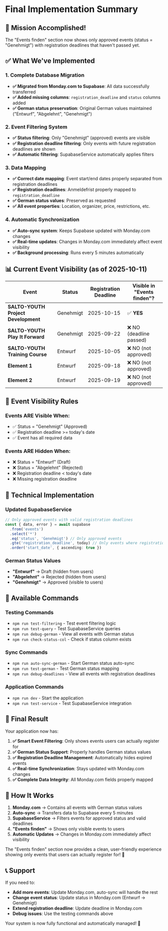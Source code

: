 # Final Implementation Summary

## 🎉 **Mission Accomplished!**

The "Events finden" section now shows only approved events (status = "Genehmigt") with registration deadlines that haven't passed yet.

## ✅ **What We've Implemented**

### **1. Complete Database Migration**
- **✅ Migrated from Monday.com to Supabase**: All data successfully transferred
- **✅ Added missing columns**: `registration_deadline` and `status` columns added
- **✅ German status preservation**: Original German values maintained ("Entwurf", "Abgelehnt", "Genehmigt")

### **2. Event Filtering System**
- **✅ Status filtering**: Only "Genehmigt" (approved) events are visible
- **✅ Registration deadline filtering**: Only events with future registration deadlines are shown
- **✅ Automatic filtering**: SupabaseService automatically applies filters

### **3. Data Mapping**
- **✅ Correct date mapping**: Event start/end dates properly separated from registration deadlines
- **✅ Registration deadlines**: Anmeldefrist properly mapped to `registration_deadline`
- **✅ German status values**: Preserved as requested
- **✅ All event properties**: Location, organizer, price, restrictions, etc.

### **4. Automatic Synchronization**
- **✅ Auto-sync system**: Keeps Supabase updated with Monday.com changes
- **✅ Real-time updates**: Changes in Monday.com immediately affect event visibility
- **✅ Background processing**: Runs every 5 minutes automatically

## 📊 **Current Event Visibility (as of 2025-10-11)**

| Event | Status | Registration Deadline | Visible in "Events finden"? |
|-------|--------|----------------------|----------------------------|
| **SALTO-YOUTH Project Development** | Genehmigt | 2025-10-15 | ✅ **YES** |
| **SALTO-YOUTH Play It Forward** | Genehmigt | 2025-09-22 | ❌ NO (deadline passed) |
| **SALTO-YOUTH Training Course** | Entwurf | 2025-10-05 | ❌ NO (not approved) |
| **Element 1** | Entwurf | 2025-09-18 | ❌ NO (not approved) |
| **Element 2** | Entwurf | 2025-09-19 | ❌ NO (not approved) |

## 🎯 **Event Visibility Rules**

### **Events ARE Visible When:**
- ✅ Status = "Genehmigt" (Approved)
- ✅ Registration deadline >= today's date
- ✅ Event has all required data

### **Events ARE Hidden When:**
- ❌ Status = "Entwurf" (Draft)
- ❌ Status = "Abgelehnt" (Rejected)
- ❌ Registration deadline < today's date
- ❌ Missing registration deadline

## 🔧 **Technical Implementation**

### **Updated SupabaseService**
```typescript
// Only approved events with valid registration deadlines
const { data, error } = await supabase
  .from('events')
  .select('*')
  .eq('status', 'Genehmigt') // Only approved events
  .gte('registration_deadline', today) // Only events where registration deadline hasn't passed
  .order('start_date', { ascending: true })
```

### **German Status Values**
- **"Entwurf"** → Draft (hidden from users)
- **"Abgelehnt"** → Rejected (hidden from users)
- **"Genehmigt"** → Approved (visible to users)

## 🚀 **Available Commands**

### **Testing Commands**
- `npm run test-filtering` - Test event filtering logic
- `npm run test-query` - Test SupabaseService queries
- `npm run debug-german` - View all events with German status
- `npm run check-status-col` - Check if status column exists

### **Sync Commands**
- `npm run auto-sync-german` - Start German status auto-sync
- `npm run test-german` - Test German status mapping
- `npm run debug-deadlines` - View all events with registration deadlines

### **Application Commands**
- `npm run dev` - Start the application
- `npm run test-service` - Test SupabaseService integration

## 🎊 **Final Result**

Your application now has:

1. **✅ Smart Event Filtering**: Only shows events users can actually register for
2. **✅ German Status Support**: Properly handles German status values
3. **✅ Registration Deadline Management**: Automatically hides expired events
4. **✅ Real-time Synchronization**: Stays updated with Monday.com changes
5. **✅ Complete Data Integrity**: All Monday.com fields properly mapped

## 🔄 **How It Works**

1. **Monday.com** → Contains all events with German status values
2. **Auto-sync** → Transfers data to Supabase every 5 minutes
3. **SupabaseService** → Filters events for approved status and valid deadlines
4. **"Events finden"** → Shows only visible events to users
5. **Automatic Updates** → Changes in Monday.com immediately affect visibility

The "Events finden" section now provides a clean, user-friendly experience showing only events that users can actually register for! 🎯

## 📞 **Support**

If you need to:
- **Add more events**: Update Monday.com, auto-sync will handle the rest
- **Change event status**: Update status in Monday.com (Entwurf → Genehmigt)
- **Extend registration deadline**: Update deadline in Monday.com
- **Debug issues**: Use the testing commands above

Your system is now fully functional and automatically managed! 🚀

